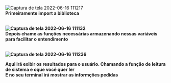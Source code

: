 ![Captura de tela 2022-06-16 111217](https://user-images.githubusercontent.com/103688000/174091846-884b522a-b308-4be3-beef-f57e02bdddfe.png)<br>
<b>Primeiramente import a biblioteca<b><br><br>
  
  ![Captura de tela 2022-06-16 111132](https://user-images.githubusercontent.com/103688000/174092340-9f138899-5819-4cfe-9f9c-843099abefab.png)<br>
  <b>Depois chame as funções necessárias armazenando nessas variáveis para facilitar o entendimento</b><br><br>

  
![Captura de tela 2022-06-16 111236](https://user-images.githubusercontent.com/103688000/174090152-5b1fb443-cc58-411a-9ea8-8b63206eefc6.png)

<b>Aqui irá exibir os resultados para o usuário. Chamando a função de leitura de sistema e oque você quer ler<br> E no seu terminal irá mostrar as informções pedidas</b><br><br>
